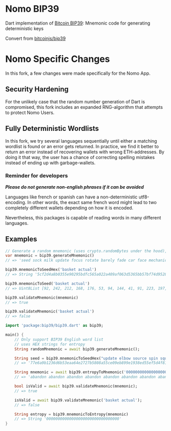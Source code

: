 # Nomo BIP39

Dart implementation of [Bitcoin BIP39](https://github.com/bitcoin/bips/blob/master/bip-0039.mediawiki): Mnemonic code for generating deterministic keys

Convert from [bitcoinjs/bip39](https://github.com/bitcoinjs/bip39)

# Nomo Specific Changes

In this fork, a few changes were made specifically for the Nomo App.

## Security Hardening

For the unlikely case that the random number generation of Dart is compromised, this fork includes an expanded RNG-algorithm that attempts to protect Nomo Users.

## Fully Deterministic Wordlists

In this fork, we try several languages sequentially until either a matching wordlist is found or an error gets returned.
In practice, we find it better to return an error instead of recovering wallets with wrong ETH-addresses.
By doing it that way, the user has a chance of correcting spelling mistakes instead of ending up with garbage-wallets.



### Reminder for developers

**_Please do not generate non-english phrases if it can be avoided_**

Languages like french or spanish can have a non-deterministic utf8-encoding.
In other words, the exact same french word might lead to two completely different wallets depending on how it is encoded.

Nevertheless, this packages is capable of reading words in many different languages.

## Examples

```dart
// Generate a random mnemonic (uses crypto.randomBytes under the hood), defaults to 128-bits of entropy
var mnemonic = bip39.generateMnemonic()
// => 'seed sock milk update focus rotate barely fade car face mechanic mercy'

bip39.mnemonicToSeedHex('basket actual')
// => String '5cf2d4a8b0355e90295bdfc565a022a409af063d5365bb57bf74d9528f494bfa4400f53d8349b80fdae44082d7f9541e1dba2b003bcfec9d0d53781ca676651f'

bip39.mnemonicToSeed('basket actual')
// => Uint8List [92, 242, 212, 168, 176, 53, 94, 144, 41, 91, 223, 197, 101, 160, 34, 164, 9, 175, 6, 61, 83, 101, 187, 87, 191, 116, 217, 82, 143, 73, 75, 250, 68, 0, 245, 61, 131, 73, 184, 15, 218, 228, 64, 130, 215, 249, 84, 30, 29, 186, 43, 0, 59, 207, 236, 157, 13, 83, 120, 28, 166, 118, 101, 31]

bip39.validateMnemonic(mnemonic)
// => true

bip39.validateMnemonic('basket actual')
// => false
```

```dart
import 'package:bip39/bip39.dart' as bip39;

main() {
    // Only support BIP39 English word list
    // uses HEX strings for entropy
    String randomMnemonic = await bip39.generateMnemonic();

    String seed = bip39.mnemonicToSeedHex("update elbow source spin squeeze horror world become oak assist bomb nuclear");
    // => '77e6a9b1236d6b53eaa64e2727b5808a55ce09eb899e1938ed55ef5d4f8153170a2c8f4674eb94ce58be7b75922e48e6e56582d806253bd3d72f4b3d896738a4'

    String mnemonic = await bip39.entropyToMnemonic('00000000000000000000000000000000');
    // => 'abandon abandon abandon abandon abandon abandon abandon abandon abandon abandon abandon about'

    bool isValid = await bip39.validateMnemonic(mnemonic);
    // => true

    isValid = await bip39.validateMnemonic('basket actual');
    // => false

    String entropy = bip39.mnemonicToEntropy(mnemonic)
    // => String '00000000000000000000000000000000'
}
```
